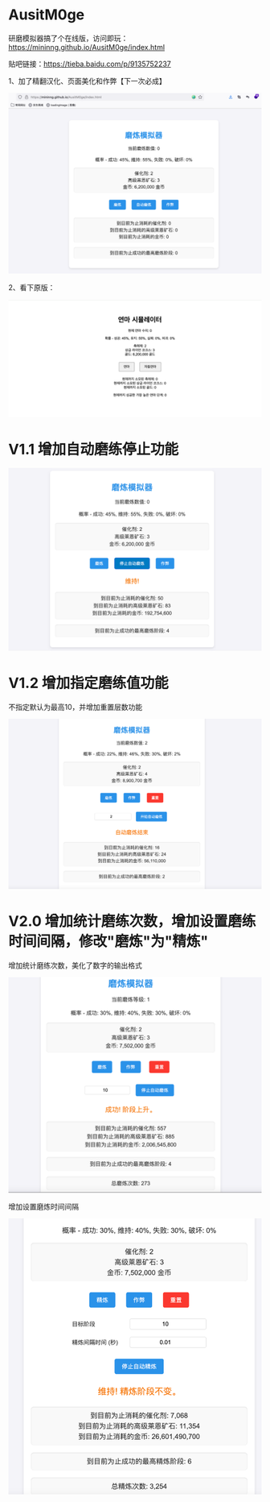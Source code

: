 # AusitM0ge

研磨模拟器搞了个在线版，访问即玩：https://mininng.github.io/AusitM0ge/index.html

贴吧链接：https://tieba.baidu.com/p/9135752237

1、加了精翻汉化、页面美化和作弊【下一次必成】

![image-20240818145114496](./README.assets/image-20240818145114496.png)

2、看下原版：

![image-20240818145142788](./README.assets/image-20240818145142788.png)

# V1.1 增加自动磨练停止功能

![image-20240818171850886](./README.assets/image-20240818171850886.png)

# V1.2 增加指定磨练值功能

不指定默认为最高10，并增加重置层数功能

![image-20240818172215861](./README.assets/image-20240818172215861.png)

# V2.0 增加统计磨练次数，增加设置磨练时间间隔，修改"磨炼"为"精炼"

增加统计磨练次数，美化了数字的输出格式

![image-20240818175348225](./README.assets/image-20240818175348225.png)

增加设置磨炼时间间隔

![image-20240818192114465](./README.assets/image-20240818192114465.png)
